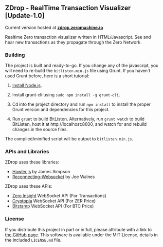 ## ZDrop - RealTime Transaction Visualizer [Update-1.0] ##

Current version hosted at [**zdrop.zeromachine.io**](https://zdrop.zeromachine.io/)

Realtime Zero transaction visualizer written in HTML/Javascript. See and hear new transactions as they propagate through the Zero Network.

### Building ###

The project is built and ready-to-go. If you change any of the javascript, you will need to re-build the `bitlisten.min.js` file using Grunt. If you haven't used Grunt before, here is a short tutorial:

1. [Install Node.js](https://nodejs.org/download/).

2. Install grunt-cli using `sudo npm install -g grunt-cli`.

2. Cd into the project directory and run `npm install` to install the proper Grunt version and dependencies for this project.

3. Run `grunt` to build BitListen. Alternatively, run `grunt watch` to build BitListen, host it at http://localhost:8000, and watch for and rebuild changes in the source files.

The compiled/minified script will be output to `bitlisten.min.js`.

### APIs and Libraries ###

ZDrop uses these libraries:

* [Howler.js](http://goldfirestudios.com/blog/104/howler.js-Modern-Web-Audio-Javascript-Library) by James Simpson
* [Reconnecting-Websocket](https://github.com/joewalnes/reconnecting-websocket) by Joe Walnes

ZDrop uses these APIs:

* [Zero Insight](https://insight.zerocurrency.io/insight/) WebSocket API (For Transactions)
* [Cryptopia](https://support.cryptopia.co.nz/csm?id=kb_article&sys_id=40e9c310dbf9130084ed147a3a9619eb) WebSocket API (For ZER Price)
* [Bitstamp](https://www.bitstamp.net/api/) WebSocket API (For BTC Price)

### License ###

If you distribute this project in part or in full, please attribute with a link to [the GitHub page](https://github.com/MaxLaumeister/bitlisten). This software is available under the MIT License, details in the included `LICENSE.md` file.
